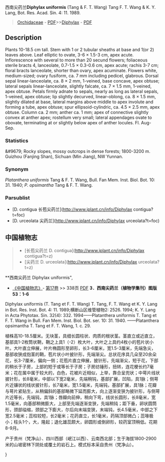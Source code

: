西南尖药兰**Diphylax uniformis** (Tang & F. T. Wang) Tang F. T. Wang & K. Y. Lang, Bot. Res. Acad. Sin. 4: 11. 1989.

> [Orchidaceae](http://www.iplant.cn/info/Orchidaceae?t=foc) - [PDF](http://www.iplant.cn/foc/pdf/Orchidaceae.pdf)>>[Diphylax](http://www.iplant.cn/info/Diphylax?t=foc) - [PDF](http://www.iplant.cn/foc/pdf/Diphylax.pdf)

## Description

Plants 10-18.5 cm tall. Stem with 1 or 2 tubular sheaths at base and 1(or 2) leaves above. Leaf elliptic to ovate, 3-6 × 1.5-3 cm, apex acute. Inflorescence with several to more than 20 secund flowers; foliaceous sterile bracts 4, lanceolate, 0.7-1.5 × 0.3-0.6 cm, apex acute; rachis 3-7 cm; floral bracts lanceolate, shorter than ovary, apex acuminate. Flowers white, medium-sized; ovary fusiform, ca. 7 mm including pedicel, glabrous. Dorsal sepal linear-lanceolate, ca. 8 × 2 mm, 1-veined, base concave, apex obtuse; lateral sepals linear-lanceolate, slightly falcate, ca. 7 × 1.5 mm, 1-veined, apex obtuse. Petals firmly adnate to sepals, nearly as long as lateral sepals, 1-veined, apex obtuse; lip slightly decurved, linear-oblong, ca. 8 × 1.5 mm, slightly dilated at base, lateral margins above middle to apex involute and forming a tube, apex obtuse; spur ellipsoid-cylindric, ca. 4.5 × 2.5 mm, apex obtuse. Column ca. 2 mm; anther ca. 1 mm; apex of connective slightly convex at anther apex; rostellum very small; lateral appendages ovate to obovate, terminating at or slightly below apex of anther locules. Fl. Aug-Sep.

### Statistics
&amp;#9679; Rocky slopes, mossy outcrops in dense forests; 1800-3200 m. Guizhou (Fanjing Shan), Sichuan (Min Jiang), NW Yunnan.

### Synonym
*Platanthera uniformis* Tang & F. T. Wang, Bull. Fan Mem. Inst. Biol. Bot. 10: 31. 1940; *P. opsimantha* Tang & F. T. Wang.



### Parsublist

* [D.  contigua  长苞尖药兰](http://www.iplant.cn/info/Diphylax contigua?t=foc)
* [D.  urceolata  尖药兰](http://www.iplant.cn/info/Diphylax urceolata?t=foc)

## 中国植物志

> * [长苞尖药兰  D.  contigua](http://www.iplant.cn/info/Diphylax contigua?t=z)
> * [尖药兰  D.  urceolata](http://www.iplant.cn/info/Diphylax urceolata?t=z)


**西南尖药兰 Diphylax uniformis",


* [《中国植物志》](http://www.iplant.cn/frps)- [第17卷](http://www.iplant.cn/frps/vol/17) >> 338页 [PDF](http://www.iplant.cn/frps/pdf/17/338a.pdf)
**3．西南尖药兰（植物学集刊）图版53：1-6**

Diphylax uniformis (T. Tang et F. T. Wang) T. Tang, F. T. Wang et K. Y. Lang in Bot. Res. Inst. Bot. 4: 11. 1989;横断山区维管植物2: 2526. 1994; K. Y. Lang in Acta Phytotax. Sin. 32(4): 332. 1994——Platanthera uniformis T. Tang et F. T. Wang in Bull. Fan Mem. Inst. Biol. Bot. ser. 10: 31. 1940. ——Platanthera opsimantha T. Tang et F. T. Wang, 1. c. 29.

植株高10-18.5厘米。无块茎，具细长圆柱状、肉质的根状茎。茎直立或近直立，基部具1-2枚筒状鞘，鞘之上具1（-2）枚大叶，大叶之上具约4枚小的苞片状小叶。大叶直立伸展，叶片椭圆形至卵形，长3-6厘米，宽1.5-3厘米，先端急尖，基部收狭成抱茎的鞘，苞片状小叶披针形，先端渐尖。总状花序具几朵至20余朵花，长3-7厘米，偏向一侧；花苞片直立伸展，披针形，先端渐尖，短于花，下部的稍长于子房，上部的短于或等长于子房；子房纺锤形，扭转，连花梗长约7毫米；花在属中属于较大的，白色，花被片近相似，上举，靠合呈兜状；中萼片线状披针形，长8毫米，中部以下宽2毫米，先端稍钝，基部扩展，凹陷，具1脉；侧萼片近镰状的线状披针形，长7毫米，宽1.5毫米，先端钝，基部扩展，具1脉；花瓣与萼片紧贴生，从稍偏斜的基部略微下延而膨大，向上逐渐变狭为披针形，与侧萼片近等长，先端钝，具1脉；唇瓣向前伸，稍向下弯，线状长圆形，长8毫米，宽1.5毫米，向基部稍微膨大，上部至先端逐渐变狭，先端稍钝；距下垂，卵状圆筒形，颈部缢缩，颈部之下膨大，尔后向末端变狭，末端钝，长4.5毫米，中部之下宽2.5毫米；蕊柱较短，长2毫米；花药直立，长1毫米，药隔顶部微凸；蕊喙极小；柱头1个，大，隆起；退化雄蕊颇大，卵圆形或倒卵形，较药室顶稍低。花期8-9月。

产于贵州（梵净山）、四川西部（岷江以西）、云南西北部；生于海拔1800-2900米的山坡密林下阴处或覆土的岩石上。模式标本采自贵州（梵净山）。



}